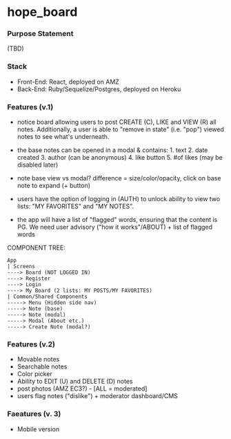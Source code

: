 # hope_board

### Purpose Statement 

(TBD)

### Stack

- Front-End: React, deployed on AMZ
- Back-End: Ruby/Sequelize/Postgres, deployed on Heroku

### Features (v.1)

- notice board allowing users to post CREATE (C), LIKE and VIEW (R) all notes. Additionally, a user is able to "remove in state" (i.e. "pop") viewed notes to see what's underneath. 

- the base notes can be opened in a modal & contains: 
        1. text
        2. date created
        3. author (can be anonymous)
        4. like button
        5.  #of likes (may be disabled later)
        
- note base view vs modal? difference = size/color/opacity, click on base note to expand (+ button)

- users have the option of logging in (AUTH) to unlock ability to view two lists: "MY FAVORITES" and "MY NOTES".  

- the app will have a list of "flagged" words, ensuring that the content is PG. We need user advisory ("how it works"/ABOUT) + list of flagged words

COMPONENT TREE: 
```
App 
| Screens
----> Board (NOT LOGGED IN)
----> Register
----> Login
----> My Board (2 lists: MY POSTS/MY FAVORITES)
| Common/Shared Components
-----> Menu (Hidden side nav)
-----> Note (base)
-----> Note (modal)
-----> Modal (About etc.)
-----> Create Note (modal?)
```

### Features (v.2)

- Movable notes
- Searchable notes
- Color picker
- Ability to EDIT (U) and DELETE (D) notes
- post photos (AMZ EC3?) - [ALL = moderated] 
- users flag notes ("dislike") + moderator dashboard/CMS


### Faeatures (v. 3) 

- Mobile version
